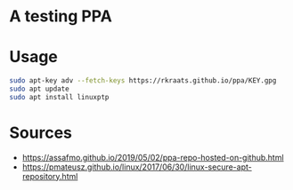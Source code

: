 # A testing PPA

# Usage

```bash
sudo apt-key adv --fetch-keys https://rkraats.github.io/ppa/KEY.gpg
sudo apt update
sudo apt install linuxptp
```

# Sources

- https://assafmo.github.io/2019/05/02/ppa-repo-hosted-on-github.html
- https://pmateusz.github.io/linux/2017/06/30/linux-secure-apt-repository.html
